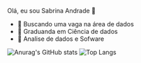Olá, eu sou Sabrina Andrade 👋

- 🔭 Buscando uma vaga na área de dados
- 🌱 Graduanda em Ciência de dados 
- 👯 Analise de dados e Sofware 


![Anurag's GitHub stats](https://github-readme-stats.vercel.app/api?username=Sabr2na&show_icons=true&theme=radical) 
![Top Langs](https://github-readme-stats.vercel.app/api/top-langs/?username=Sabr2na&layout=compact&theme=radical)  



    

